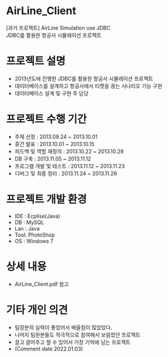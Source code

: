 # AirLine_Client
 [과거 프로젝트] AirLine Simulation use JDBC    
 JDBC를 활용한 항공사 시뮬레이션 프로젝트

# 프로젝트 설명
- 2013년도에 진행한 JDBC를 활용한 항공사 시뮬레이션 프로젝트
- 데이터베이스를 설계하고 항공사에서 티켓을 끊는 시나리오 기능 구현
- 데이터베이스 설계 및 구현 주 담당

# 프로젝트 수행 기간
- 주제 선정 : 2013.09.24 ~ 2013.10.01
- 중간 발표 : 2013.10.01 ~ 2013.10.15
- 피드백 및 역할 재정의 : 2013.10.22 ~ 2013.10.29
- DB 구축 : 2013.11.05 ~ 2013.11.12
- 프로그램 개발 및 테스트 : 2013.11.12 ~ 2013.11.23
- 디버그 및 최종 정리 : 2013.11.24 ~ 2013.11.26

# 프로젝트 개발 환경
- IDE : Ecplise(Java)
- DB  : MySQL
- Lan : Java
- Tool: PhotoShop
- OS  : Windows 7

# 상세 내용
- AirLine_Client.pdf 참고

# 기타 개인 의견
- 팀장분의 실력이 좋았어서 배울점이 많았었다.
- 나머지 팀원분들도 적극적으로 참여해서 보람찼던 프로젝트
- 끌고 끌어주고 할 수 있어서 가장 기억에 남는 프로젝트
- (Comment date 2022.01.03)